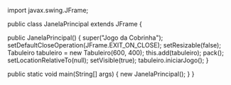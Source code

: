 import javax.swing.JFrame;

public class JanelaPrincipal extends JFrame {

   public JanelaPrincipal() {
      super("Jogo da Cobrinha");
      setDefaultCloseOperation(JFrame.EXIT_ON_CLOSE);
      setResizable(false);
      Tabuleiro tabuleiro = new Tabuleiro(600, 400);
      this.add(tabuleiro);
      pack();
      setLocationRelativeTo(null);
      setVisible(true);
      tabuleiro.iniciarJogo();
   }

   public static void main(String[] args) {
      new JanelaPrincipal();
   }
}

